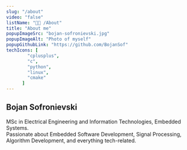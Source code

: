 ```yaml
---
slug: "/about"
video: "false"
listName: "👨‍💻 /About"
title: "About me"
popupImageSrc: "bojan-sofronievski.jpg"
popupImageAlt: "Photo of myself"
popupGithubLink: "https://github.com/BojanSof"
techIcons: [
        "cplusplus", 
        "c",
        "python", 
        "linux",
        "cmake"
      ]
---
```


## Bojan Sofronievski

MSc in Electrical Engineering and Information Technologies, Embedded Systems.<br>
Passionate about Embedded Software Development, Signal Processing, Algorithm Development, and everything tech-related.<br>
